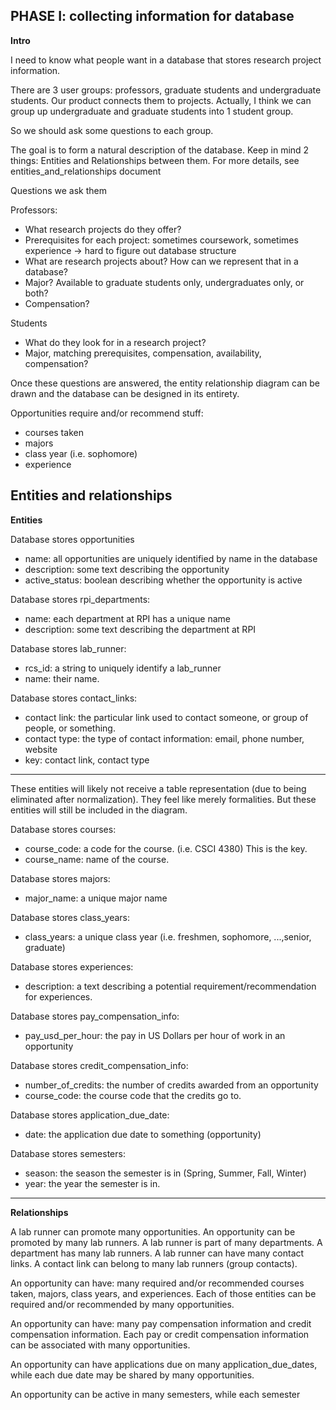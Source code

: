 ## PHASE I: collecting information for database

**Intro**

I need to know what people want in a database that stores research project information. 

There are 3 user groups: professors, graduate students and undergraduate students. Our product connects them to projects. Actually, I think we can group up undergraduate and graduate students into 1 student group.

So we should ask some questions to each group. 

The goal is to form a natural description of the database. Keep in mind 2 things: Entities and Relationships between them. For more details, see entities_and_relationships document

Questions we ask them

Professors:
* What research projects do they offer?
* Prerequisites for each project: sometimes coursework, sometimes experience -> hard to figure out database structure
* What are research projects about? How can we represent that in a database?
* Major? Available to graduate students only, undergraduates only, or both?
* Compensation?

Students
* What do they look for in a research project? 
* Major, matching prerequisites, compensation, availability, compensation?

Once these questions are answered, the entity relationship diagram can be drawn and the database can be designed in its entirety.

Opportunities require and/or recommend stuff:
- courses taken
- majors
- class year (i.e. sophomore)
- experience

## Entities and relationships

**Entities**

Database stores opportunities
* name: all opportunities are uniquely identified by name in the database
* description: some text describing the opportunity
* active_status: boolean describing whether the opportunity is active

Database stores rpi_departments:
* name: each department at RPI has a unique name
* description: some text describing the department at RPI

Database stores lab_runner: 
* rcs_id: a string to uniquely identify a lab_runner
* name: their name.

Database stores contact_links:
* contact link: the particular link used to contact someone, or group of people, or something.
* contact type: the type of contact information: email, phone number, website
* key: contact link, contact type

--------
These entities will likely not receive a table representation (due to being eliminated after normalization). They feel like merely formalities. But these entities will still be included in the diagram. 

Database stores courses:
* course_code: a code for the course. (i.e. CSCI 4380) This is the key.
* course_name: name of the course.

Database stores majors:
* major_name: a unique major name

Database stores class_years:
* class_years: a unique class year (i.e. freshmen, sophomore, ...,senior, graduate)
  
Database stores experiences:
* description: a text describing a potential requirement/recommendation for experiences.

Database stores pay_compensation_info:
* pay_usd_per_hour: the pay in US Dollars per hour of work in an opportunity

Database stores credit_compensation_info:
* number_of_credits: the number of credits awarded from an opportunity
* course_code: the course code that the credits go to.

Database stores application_due_date:
* date: the application due date to something (opportunity)

Database stores semesters:
* season: the season the semester is in (Spring, Summer, Fall, Winter)  
* year: the year the semester is in. 
---------

**Relationships**

A lab runner can promote many opportunities. An opportunity can be promoted by many lab runners.
A lab runner is part of many departments. A department has many lab runners.
A lab runner can have many contact links. A contact link can belong to many lab runners (group contacts).

An opportunity can have: many required and/or recommended courses taken, majors, class years, and experiences.
Each of those entities can be required and/or recommended by many opportunities.

An opportunity can have: many pay compensation information and credit compensation information. 
Each pay or credit compensation information can be associated with many opportunities.

An opportunity can have applications due on many application_due_dates, while each due date may be shared 
by many opportunities.

An opportunity can be active in many semesters, while each semester 






